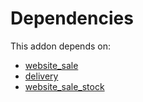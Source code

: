 # Dependencies

This addon depends on:

- [website_sale](https://github.com/bringout/oca-ocb-sale)
- [delivery](https://github.com/bringout/oca-ocb-warehouse)
- [website_sale_stock](https://github.com/bringout/oca-ocb-sale)
